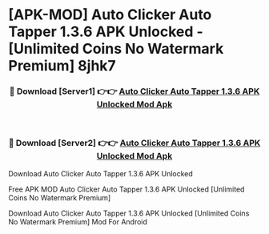 # [APK-MOD] Auto Clicker  Auto Tapper 1.3.6 APK Unlocked - [Unlimited Coins No Watermark Premium] 8jhk7



<div align="center">
<h3>🔴 Download [Server1] 👉👉 <a href="https://momento.my/?title=Auto_Clicker__Auto_Tapper_1.3.6_APK_Unlocked">Auto Clicker  Auto Tapper 1.3.6 APK Unlocked Mod Apk</a></h3><br>

<h3>🔴 Download [Server2] 👉👉 <a href="https://momento.my/?title=Auto_Clicker__Auto_Tapper_1.3.6_APK_Unlocked">Auto Clicker  Auto Tapper 1.3.6 APK Unlocked Mod Apk</a></h3>
</div>



Download Auto Clicker  Auto Tapper 1.3.6 APK Unlocked 

Free APK MOD Auto Clicker  Auto Tapper 1.3.6 APK Unlocked [Unlimited Coins No Watermark Premium]

Download Auto Clicker  Auto Tapper 1.3.6 APK Unlocked [Unlimited Coins No Watermark Premium] Mod For Android
